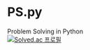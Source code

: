 # PS.py
Problem Solving in Python  
[![Solved.ac 프로필](http://mazassumnida.wtf/api/v2/generate_badge?boj=hyotaime)](https://solved.ac/hyotaime)
